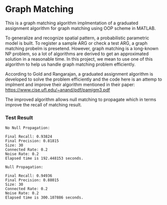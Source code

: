 # Graph Matching

This is a graph matching algorithm implmentation of a graduated assignment algorithm for graph matching using OOP scheme in MATLAB.

To generalize and recognize spatial pattern, a probabilistic parametric model is built. To register a sample ARG or check a test ARG, a graph matching probelm is presetend. However, graph matching is a long-known NP problem, so a lot of algorithms are derived to get an approximated solution in a reasonable time. In this project, we mean to use one of this algorithm to help us handle graph matching problem efficiently.

According to Gold and Rangarajan, a graduated assignment algorithm is developed to solve the problem efficiently and the code here is an attemp to implment and improve their algorithm mentioned in their paper: https://www.cise.ufl.edu/~anand/pdf/pamigm3.pdf

The improved algorithm allows null matching to propagate which in terms improve the recall of matching result.

### Test Result

```
No Null Propagation:

Final Recall: 0.93824
Final Precision: 0.81815
Size: 30
Connected Rate: 0.2
Noise Rate: 0.2
Elapsed time is 192.448153 seconds.
```

```
Null Propagation:

Final Recall: 0.94936
Final Precision: 0.88015
Size: 30
Connected Rate: 0.2
Noise Rate: 0.2
Elapsed time is 300.107886 seconds.
```
